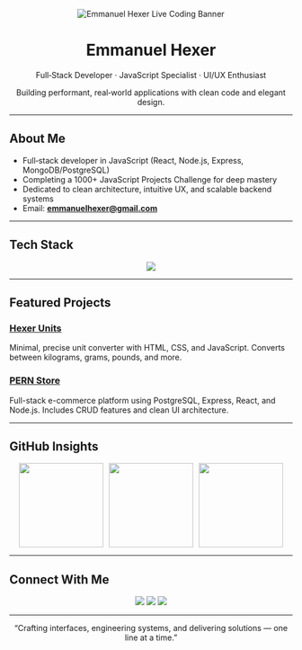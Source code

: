 <!-- BANNER -->
<p align="center">
  <img src="https://user-images.githubusercontent.com/66447845/your-banner-image.png" alt="Emmanuel Hexer Live Coding Banner" />
</p>

<h1 align="center">Emmanuel Hexer</h1>
<p align="center">
  Full‑Stack Developer · JavaScript Specialist · UI/UX Enthusiast
</p>
<p align="center">
  Building performant, real‑world applications with clean code and elegant design.
</p>

---

## About Me

- Full‑stack developer in JavaScript (React, Node.js, Express, MongoDB/PostgreSQL)
- Completing a 1000+ JavaScript Projects Challenge for deep mastery
- Dedicated to clean architecture, intuitive UX, and scalable backend systems
- Email: **emmanuelhexer@gmail.com**

---

## Tech Stack

<p align="center">
  <img src="https://skillicons.dev/icons?i=js,ts,react,nodejs,express,postgres,mongodb,html,css,tailwind,git,github" />
</p>

---

## Featured Projects

### [Hexer Units](https://github.com/Emmanuelhexer/hexer-units)
Minimal, precise unit converter with HTML, CSS, and JavaScript. Converts between kilograms, grams, pounds, and more.

### [PERN Store](https://github.com/Emmanuelhexer/pern-store)
Full-stack e-commerce platform using PostgreSQL, Express, React, and Node.js. Includes CRUD features and clean UI architecture.

---

## GitHub Insights

<div align="center" style="display: flex; flex-wrap: wrap; justify-content: center; gap: 10px;">
  <img src="https://github-readme-stats.vercel.app/api?username=Emmanuelhexer&show_icons=true&theme=transparent&hide_title=true&hide_border=true&custom_title=GitHub+Stats" height="150" />
  <img src="https://github-readme-streak-stats.herokuapp.com/?user=Emmanuelhexer&theme=transparent&hide_border=true" height="150" />
  <img src="https://github-readme-stats.vercel.app/api/top-langs/?username=Emmanuelhexer&layout=compact&theme=transparent&hide_border=true" height="150" />
</div>

---

## Connect With Me

<p align="center">
  <a href="https://linkedin.com/in/Emmanuelhexer"><img src="https://img.shields.io/badge/LinkedIn-0A66C2?style=for-the-badge&logo=linkedin&logoColor=white"/></a>
  <a href="mailto:emmanuelhexer@gmail.com"><img src="https://img.shields.io/badge/Email-D14836?style=for-the-badge&logo=gmail&logoColor=white"/></a>
  <a href="https://twitter.com/Emmanuelhexer"><img src="https://img.shields.io/badge/Twitter-1DA1F2?style=for-the-badge&logo=twitter&logoColor=white"/></a>
</p>

---

<p align="center">
  “Crafting interfaces, engineering systems, and delivering solutions — one line at a time.”
</p>
